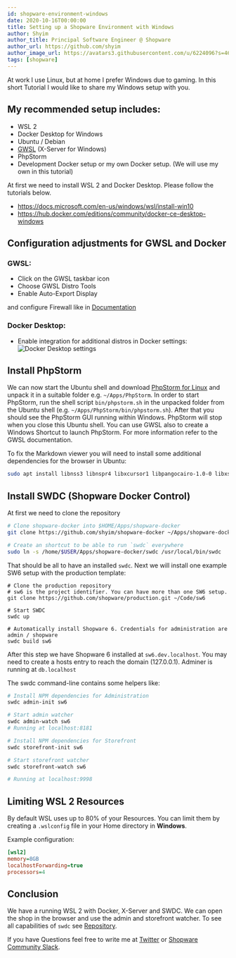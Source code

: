 ```yaml
---
id: shopware-environment-windows
date: 2020-10-16T00:00:00
title: Setting up a Shopware Environment with Windows
author: Shyim
author_title: Principal Software Engineer @ Shopware
author_url: https://github.com/shyim
author_image_url: https://avatars3.githubusercontent.com/u/6224096?s=460&u=18be3a2d46f07dd42fc2b6dee9b4b9b68bca28d2&v=4
tags: [shopware]
---
```


At work I use Linux, but at home I prefer Windows due to gaming. In this short Tutorial I would like to share my Windows setup with you.

## My recommended setup includes:

* WSL 2
* Docker Desktop for Windows
* Ubuntu / Debian
* [GWSL](https://www.microsoft.com/en-us/p/gwsl/9nl6kd1h33v3) (X-Server for Windows)
* PhpStorm
* Development Docker setup or my own Docker setup. (We will use my own in this tutorial)

At first we need to install WSL 2 and Docker Desktop. Please follow the tutorials below.
- https://docs.microsoft.com/en-us/windows/wsl/install-win10
- https://hub.docker.com/editions/community/docker-ce-desktop-windows

## Configuration adjustments for GWSL and Docker

### GWSL:

* Click on the GWSL taskbar icon
* Choose GWSL Distro Tools
* Enable Auto-Export Display

and configure Firewall like in [Documentation](https://opticos.github.io/gwsl/tutorials/manual.html#installing-gwsl)

### Docker Desktop:

- Enable integration for additional distros in Docker settings:
![Docker Desktop settings](https://i.imgur.com/pAMS60y.png)

## Install PhpStorm

We can now start the Ubuntu shell and download [PhpStorm for Linux](https://www.jetbrains.com/phpstorm/download/#section=linux) and unpack it in a suitable folder e.g. `~/Apps/PhpStorm`.
In order to start PhpStorm, run the shell script `bin/phpstorm.sh` in the unpacked folder from the Ubuntu shell (e.g. `~/Apps/PhpStorm/bin/phpstorm.sh`). After that you should see the PhpStorm GUI running within Windows. PhpStorm will stop when you close this Ubuntu shell.
You can use GWSL also to create a Windows Shortcut to launch PhpStorm. For more information refer to the GWSL documentation.

To fix the Markdown viewer you will need to install some additional dependencies for the browser in Ubuntu:
```bash
sudo apt install libnss3 libnspr4 libxcursor1 libpangocairo-1.0-0 libxss1 libatk1.0-0 libgbm1 libatspi2.0-0 libcups2 libatk-bridge2.0-0
```

## Install SWDC (Shopware Docker Control)

At first we need to clone the repository

```bash
# Clone shopware-docker into $HOME/Apps/shopware-docker
git clone https://github.com/shyim/shopware-docker ~/Apps/shopware-docker

# Create an shortcut to be able to run `swdc` everywhere
sudo ln -s /home/$USER/Apps/shopware-docker/swdc /usr/local/bin/swdc
```

That should be all to have an installed `swdc`. Next we will install one example SW6 setup with the production template:

```
# Clone the production repository
# sw6 is the project identifier. You can have more than one SW6 setup.
git clone https://github.com/shopware/production.git ~/Code/sw6

# Start SWDC
swdc up

# Automatically install Shopware 6. Credentials for administration are admin / shopware
swdc build sw6
```

After this step we have Shopware 6 installed at `sw6.dev.localhost`. You may need to create a hosts entry to reach the domain (127.0.0.1). Adminer is running at `db.localhost`

The swdc command-line contains some helpers like:

```bash
# Install NPM dependencies for Administration
swdc admin-init sw6

# Start admin watcher
swdc admin-watch sw6
# Running at localhost:8181
```

```bash
# Install NPM dependencies for Storefront
swdc storefront-init sw6

# Start storefront watcher
swdc storefront-watch sw6

# Running at localhost:9998
```

## Limiting WSL 2 Resources

By default WSL uses up to 80% of your Resources. You can limit them by creating a `.wslconfig` file in your Home directory in **Windows**.

Example configuration:

```ini
[wsl2]
memory=8GB
localhostForwarding=true
processors=4
```

## Conclusion

We have a running WSL 2 with Docker, X-Server and SWDC. We can open the shop in the browser and use the admin and storefront watcher. To see all capabilities of `swdc` see [Repository](https://github.com/shyim/shopware-docker).

If you have Questions feel free to write me at [Twitter](https://twitter.com/Shyim97) or [Shopware Community Slack](https://slack.shopware.com).
